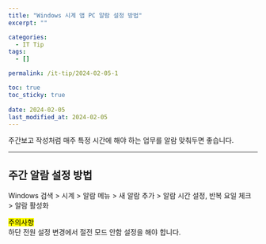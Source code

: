 ```yaml
---
title: "Windows 시계 앱 PC 알람 설정 방법"
excerpt: ""

categories:
  - IT Tip
tags:
  - []

permalink: /it-tip/2024-02-05-1

toc: true
toc_sticky: true
 
date: 2024-02-05
last_modified_at: 2024-02-05
---
```


주간보고 작성처럼 매주 특정 시간에 해야 하는 업무를 알람 맞춰두면 좋습니다.

---

## 주간 알람 설정 방법
Windows 검색 > 시계 > 알람 메뉴 > 새 알람 추가 > 알람 시간 설정, 반복 요일 체크 > 알람 활성화

<mark>주의사항</mark>  
하단 전원 설정 변경에서 절전 모드 안함 설정을 해야 합니다.
